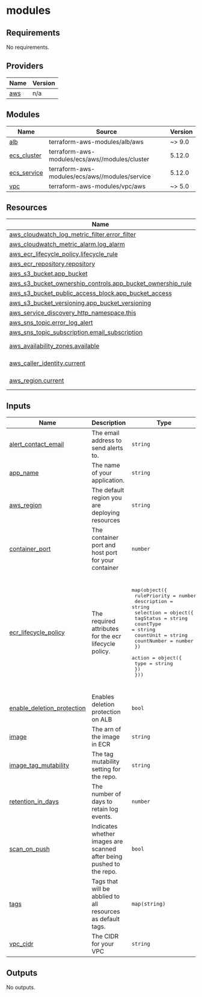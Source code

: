 # modules

<!-- BEGIN_TF_DOCS -->
## Requirements

No requirements.

## Providers

| Name | Version |
|------|---------|
| <a name="provider_aws"></a> [aws](#provider\_aws) | n/a |

## Modules

| Name | Source | Version |
|------|--------|---------|
| <a name="module_alb"></a> [alb](#module\_alb) | terraform-aws-modules/alb/aws | ~> 9.0 |
| <a name="module_ecs_cluster"></a> [ecs\_cluster](#module\_ecs\_cluster) | terraform-aws-modules/ecs/aws//modules/cluster | 5.12.0 |
| <a name="module_ecs_service"></a> [ecs\_service](#module\_ecs\_service) | terraform-aws-modules/ecs/aws//modules/service | 5.12.0 |
| <a name="module_vpc"></a> [vpc](#module\_vpc) | terraform-aws-modules/vpc/aws | ~> 5.0 |

## Resources

| Name | Type |
|------|------|
| [aws_cloudwatch_log_metric_filter.error_filter](https://registry.terraform.io/providers/hashicorp/aws/latest/docs/resources/cloudwatch_log_metric_filter) | resource |
| [aws_cloudwatch_metric_alarm.log_alarm](https://registry.terraform.io/providers/hashicorp/aws/latest/docs/resources/cloudwatch_metric_alarm) | resource |
| [aws_ecr_lifecycle_policy.lifecycle_rule](https://registry.terraform.io/providers/hashicorp/aws/latest/docs/resources/ecr_lifecycle_policy) | resource |
| [aws_ecr_repository.repository](https://registry.terraform.io/providers/hashicorp/aws/latest/docs/resources/ecr_repository) | resource |
| [aws_s3_bucket.app_bucket](https://registry.terraform.io/providers/hashicorp/aws/latest/docs/resources/s3_bucket) | resource |
| [aws_s3_bucket_ownership_controls.app_bucket_ownership_rule](https://registry.terraform.io/providers/hashicorp/aws/latest/docs/resources/s3_bucket_ownership_controls) | resource |
| [aws_s3_bucket_public_access_block.app_bucket_access](https://registry.terraform.io/providers/hashicorp/aws/latest/docs/resources/s3_bucket_public_access_block) | resource |
| [aws_s3_bucket_versioning.app_bucket_versioning](https://registry.terraform.io/providers/hashicorp/aws/latest/docs/resources/s3_bucket_versioning) | resource |
| [aws_service_discovery_http_namespace.this](https://registry.terraform.io/providers/hashicorp/aws/latest/docs/resources/service_discovery_http_namespace) | resource |
| [aws_sns_topic.error_log_alert](https://registry.terraform.io/providers/hashicorp/aws/latest/docs/resources/sns_topic) | resource |
| [aws_sns_topic_subscription.email_subscription](https://registry.terraform.io/providers/hashicorp/aws/latest/docs/resources/sns_topic_subscription) | resource |
| [aws_availability_zones.available](https://registry.terraform.io/providers/hashicorp/aws/latest/docs/data-sources/availability_zones) | data source |
| [aws_caller_identity.current](https://registry.terraform.io/providers/hashicorp/aws/latest/docs/data-sources/caller_identity) | data source |
| [aws_region.current](https://registry.terraform.io/providers/hashicorp/aws/latest/docs/data-sources/region) | data source |

## Inputs

| Name | Description | Type | Default | Required |
|------|-------------|------|---------|:--------:|
| <a name="input_alert_contact_email"></a> [alert\_contact\_email](#input\_alert\_contact\_email) | The email address to send alerts to. | `string` | n/a | yes |
| <a name="input_app_name"></a> [app\_name](#input\_app\_name) | The name of your application. | `string` | n/a | yes |
| <a name="input_aws_region"></a> [aws\_region](#input\_aws\_region) | The default region you are deploying resources | `string` | `"us-east-1"` | no |
| <a name="input_container_port"></a> [container\_port](#input\_container\_port) | The container port and host port for your container | `number` | n/a | yes |
| <a name="input_ecr_lifecycle_policy"></a> [ecr\_lifecycle\_policy](#input\_ecr\_lifecycle\_policy) | The required attributes for the ecr lifecycle policy. | <pre>map(object({<br/>    rulePriority = number<br/>    description  = string<br/>    selection = object({<br/>      tagStatus   = string<br/>      countType   = string<br/>      countUnit   = string<br/>      countNumber = number<br/>    })<br/>    action = object({<br/>      type = string<br/>    })<br/>  }))</pre> | <pre>{<br/>  "lifecycle_rule": {<br/>    "action": {<br/>      "type": "expire"<br/>    },<br/>    "description": "Expire images older than 14 days.",<br/>    "rulePriority": 1,<br/>    "selection": {<br/>      "countNumber": 14,<br/>      "countType": "sinceImagePushed",<br/>      "countUnit": "days",<br/>      "tagStatus": "untagged"<br/>    }<br/>  }<br/>}</pre> | no |
| <a name="input_enable_deletion_protection"></a> [enable\_deletion\_protection](#input\_enable\_deletion\_protection) | Enables deletion protection on ALB | `bool` | `false` | no |
| <a name="input_image"></a> [image](#input\_image) | The arn of the image in ECR | `string` | n/a | yes |
| <a name="input_image_tag_mutability"></a> [image\_tag\_mutability](#input\_image\_tag\_mutability) | The tag mutability setting for the repo. | `string` | `"IMMUTABLE"` | no |
| <a name="input_retention_in_days"></a> [retention\_in\_days](#input\_retention\_in\_days) | The number of days to retain log events. | `number` | `30` | no |
| <a name="input_scan_on_push"></a> [scan\_on\_push](#input\_scan\_on\_push) | Indicates whether images are scanned after being pushed to the repo. | `bool` | `true` | no |
| <a name="input_tags"></a> [tags](#input\_tags) | Tags that will be abblied to all resources as default tags. | `map(string)` | n/a | yes |
| <a name="input_vpc_cidr"></a> [vpc\_cidr](#input\_vpc\_cidr) | The CIDR for your VPC | `string` | n/a | yes |

## Outputs

No outputs.
<!-- END_TF_DOCS -->
